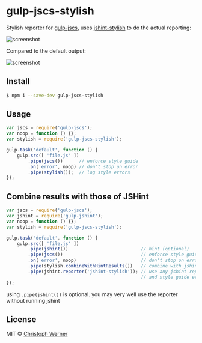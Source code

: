 # gulp-jscs-stylish

Stylish reporter for [gulp-jscs](https://github.com/jscs-dev/gulp-jscs), uses [jshint-stylish](https://github.com/sindresorhus/jshint-stylish) to do the actual reporting:

![screenshot](screenshot.png)

Compared to the default output:

![screenshot](screenshot2.png)

## Install

```sh
$ npm i --save-dev gulp-jscs-stylish
```


## Usage

```js
var jscs = require('gulp-jscs');
var noop = function () {};
var stylish = require('gulp-jscs-stylish');

gulp.task('default', function () {
	gulp.src([ 'file.js' ])
		.pipe(jscs())      // enforce style guide
		.on('error', noop) // don't stop on error
		.pipe(stylish());  // log style errors
});
```


## Combine results with those of JSHint

```js
var jscs = require('gulp-jscs');
var jshint = require('gulp-jshint');
var noop = function () {};
var stylish = require('gulp-jscs-stylish');

gulp.task('default', function () {
	gulp.src([ 'file.js' ])
		.pipe(jshint())                           // hint (optional)
		.pipe(jscs())                             // enforce style guide
		.on('error', noop)                        // don't stop on error
		.pipe(stylish.combineWithHintResults())   // combine with jshint results
		.pipe(jshint.reporter('jshint-stylish')); // use any jshint reporter to log hint
		                                          // and style guide errors
});
````
using `.pipe(jshint())` is optional. you may very well use the reporter without running jshint

## License

MIT © [Christoph Werner](http://twitter.com/gonsfx)
